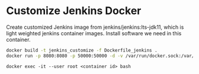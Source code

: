 # Customize Jenkins Docker #
Create customized Jenkins image from jenkins/jenkins:lts-jdk11, which is light weighted jenkins container images. Install software we need in this container.

```sh
docker build -t jenkins_customize -f Dockerfile_jenkins .
docker run -p 8080:8080 -p 50000:50000 -d -v /var/run/docker.sock:/var/run/docker.sock -v jenkins_home:/var/jenkins_home jenkins_customize
```

```
docker exec -it --user root <container id> bash
```

